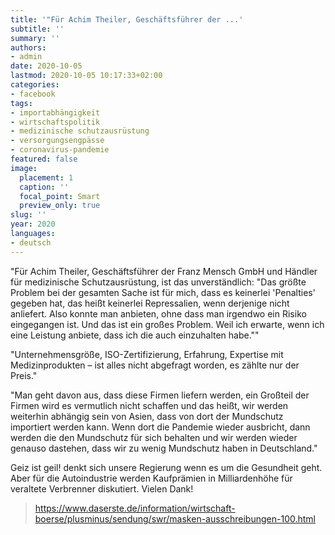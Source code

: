 ```yaml
---
title: '"Für Achim Theiler, Geschäftsführer der ...'
subtitle: ''
summary: ''
authors:
- admin
date: 2020-10-05
lastmod: 2020-10-05 10:17:33+02:00
categories:
- facebook
tags:
- importabhängigkeit
- wirtschaftspolitik
- medizinische schutzausrüstung
- versorgungsengpässe
- coronavirus-pandemie
featured: false
image:
  placement: 1
  caption: ''
  focal_point: Smart
  preview_only: true
slug: ''
year: 2020
languages:
- deutsch
---
```


"Für Achim Theiler, Geschäftsführer der Franz Mensch GmbH und Händler für medizinische Schutzausrüstung, ist das unverständlich: "Das größte Problem bei der gesamten Sache ist für mich, dass es keinerlei 'Penalties' gegeben hat, das heißt keinerlei Repressalien, wenn derjenige nicht anliefert. Also konnte man anbieten, ohne dass man irgendwo ein Risiko eingegangen ist. Und das ist ein großes Problem. Weil ich erwarte, wenn ich eine Leistung anbiete, dass ich die auch einzuhalten habe.""

"Unternehmensgröße, ISO-Zertifizierung, Erfahrung, Expertise mit Medizinprodukten – ist alles nicht abgefragt worden, es zählte nur der Preis."

"Man geht davon aus, dass diese Firmen liefern werden, ein Großteil der Firmen wird es vermutlich nicht schaffen und das heißt, wir werden weiterhin abhängig sein von Asien, dass von dort der Mundschutz importiert werden kann. Wenn dort die Pandemie wieder ausbricht, dann werden die den Mundschutz für sich behalten und wir werden wieder genauso dastehen, dass wir zu wenig Mundschutz haben in Deutschland."

Geiz ist geil! denkt sich unsere Regierung wenn es um die Gesundheit geht. Aber für die Autoindustrie werden Kaufprämien in Milliardenhöhe  für veraltete Verbrenner diskutiert. Vielen Dank!
> https://www.daserste.de/information/wirtschaft-boerse/plusminus/sendung/swr/masken-ausschreibungen-100.html